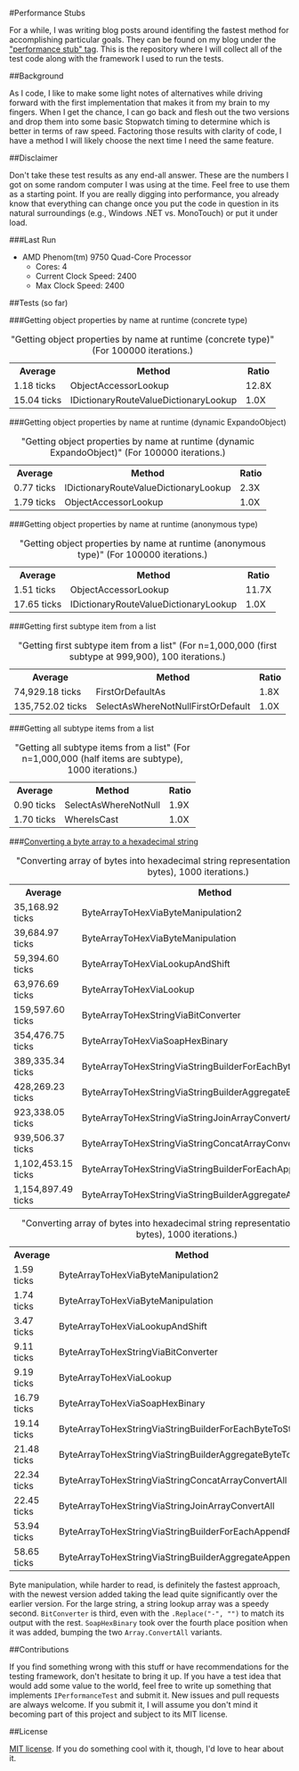 #Performance Stubs

For a while, I was writing blog posts around identifing the fastest method for accomplishing particular goals. They can be found on my blog under the ["performance stub" tag](http://www.patridgedev.com/tag/performance-stub/). This is the repository where I will collect all of the test code along with the framework I used to run the tests.

##Background

As I code, I like to make some light notes of alternatives while driving forward with the first implementation that makes it from my brain to my fingers. When I get the chance, I can go back and flesh out the two versions and drop them into some basic Stopwatch timing to determine which is better in terms of raw speed. Factoring those results with clarity of code, I have a method I will likely choose the next time I need the same feature.

##Disclaimer

Don't take these test results as any end-all answer. These are the numbers I got on some random computer I was using at the time. Feel free to use them as a starting point. If you are really digging into performance, you already know that everything can change once you put the code in question in its natural surroundings (e.g., Windows .NET vs. MonoTouch) or put it under load.

###Last Run

<div><ul><li>AMD Phenom(tm) 9750 Quad-Core Processor<ul><li>Cores: 4</li><li>Current Clock Speed: 2400</li><li>Max Clock Speed: 2400</li></ul></li></ul></div>

##Tests (so far)

###Getting object properties by name at runtime (concrete type)

<table><caption>&quot;Getting object properties by name at runtime (concrete type)&quot; (For 100000 iterations.)</caption><tr><th>Average</th><th>Method</th><th>Ratio</th></tr><tr><td>1.18 ticks</td><td>ObjectAccessorLookup</td><td>12.8X</td></tr><tr><td>15.04 ticks</td><td>IDictionaryRouteValueDictionaryLookup</td><td>1.0X</td></tr></table>

###Getting object properties by name at runtime (dynamic ExpandoObject)

<table><caption>&quot;Getting object properties by name at runtime (dynamic ExpandoObject)&quot; (For 100000 iterations.)</caption><tr><th>Average</th><th>Method</th><th>Ratio</th></tr><tr><td>0.77 ticks</td><td>IDictionaryRouteValueDictionaryLookup</td><td>2.3X</td></tr><tr><td>1.79 ticks</td><td>ObjectAccessorLookup</td><td>1.0X</td></tr></table>

###Getting object properties by name at runtime (anonymous type)

<table><caption>&quot;Getting object properties by name at runtime (anonymous type)&quot; (For 100000 iterations.)</caption><tr><th>Average</th><th>Method</th><th>Ratio</th></tr><tr><td>1.51 ticks</td><td>ObjectAccessorLookup</td><td>11.7X</td></tr><tr><td>17.65 ticks</td><td>IDictionaryRouteValueDictionaryLookup</td><td>1.0X</td></tr></table>

###Getting first subtype item from a list

<table><caption>&quot;Getting first subtype item from a list&quot; (For n=1,000,000 (first subtype at 999,900), 100 iterations.)</caption><tr><th>Average</th><th>Method</th><th>Ratio</th></tr><tr><td>74,929.18 ticks</td><td>FirstOrDefaultAs</td><td>1.8X</td></tr><tr><td>135,752.02 ticks</td><td>SelectAsWhereNotNullFirstOrDefault</td><td>1.0X</td></tr></table>

###Getting all subtype items from a list

<table><caption>&quot;Getting all subtype items from a list&quot; (For n=1,000,000 (half items are subtype), 1000 iterations.)</caption><tr><th>Average</th><th>Method</th><th>Ratio</th></tr><tr><td>0.90 ticks</td><td>SelectAsWhereNotNull</td><td>1.9X</td></tr><tr><td>1.70 ticks</td><td>WhereIsCast</td><td>1.0X</td></tr></table>

###[Converting a byte array to a hexadecimal string](http://stackoverflow.com/a/624379/48700)

<table><caption>&quot;Converting array of bytes into hexadecimal string representation&quot; (Text (n=1,238,957 bytes), 1000 iterations.)</caption><tr><th>Average</th><th>Method</th><th>Ratio</th></tr><tr><td>35,168.92 ticks</td><td>ByteArrayToHexViaByteManipulation2</td><td>32.8X</td></tr><tr><td>39,684.97 ticks</td><td>ByteArrayToHexViaByteManipulation</td><td>29.1X</td></tr><tr><td>59,394.60 ticks</td><td>ByteArrayToHexViaLookupAndShift</td><td>19.4X</td></tr><tr><td>63,976.69 ticks</td><td>ByteArrayToHexViaLookup</td><td>18.1X</td></tr><tr><td>159,597.60 ticks</td><td>ByteArrayToHexStringViaBitConverter</td><td>7.2X</td></tr><tr><td>354,476.75 ticks</td><td>ByteArrayToHexViaSoapHexBinary</td><td>3.3X</td></tr><tr><td>389,335.34 ticks</td><td>ByteArrayToHexStringViaStringBuilderForEachByteToString</td><td>3.0X</td></tr><tr><td>428,269.23 ticks</td><td>ByteArrayToHexStringViaStringBuilderAggregateByteToString</td><td>2.7X</td></tr><tr><td>923,338.05 ticks</td><td>ByteArrayToHexStringViaStringJoinArrayConvertAll</td><td>1.3X</td></tr><tr><td>939,506.37 ticks</td><td>ByteArrayToHexStringViaStringConcatArrayConvertAll</td><td>1.2X</td></tr><tr><td>1,102,453.15 ticks</td><td>ByteArrayToHexStringViaStringBuilderForEachAppendFormat</td><td>1.0X</td></tr><tr><td>1,154,897.49 ticks</td><td>ByteArrayToHexStringViaStringBuilderAggregateAppendFormat</td><td>1.0X</td></tr></table>

<table><caption>&quot;Converting array of bytes into hexadecimal string representation&quot; (Text (n=61 bytes), 1000 iterations.)</caption><tr><th>Average</th><th>Method</th><th>Ratio</th></tr><tr><td>1.59 ticks</td><td>ByteArrayToHexViaByteManipulation2</td><td>36.9X</td></tr><tr><td>1.74 ticks</td><td>ByteArrayToHexViaByteManipulation</td><td>33.7X</td></tr><tr><td>3.47 ticks</td><td>ByteArrayToHexViaLookupAndShift</td><td>16.9X</td></tr><tr><td>9.11 ticks</td><td>ByteArrayToHexStringViaBitConverter</td><td>6.4X</td></tr><tr><td>9.19 ticks</td><td>ByteArrayToHexViaLookup</td><td>6.4X</td></tr><tr><td>16.79 ticks</td><td>ByteArrayToHexViaSoapHexBinary</td><td>3.5X</td></tr><tr><td>19.14 ticks</td><td>ByteArrayToHexStringViaStringBuilderForEachByteToString</td><td>3.1X</td></tr><tr><td>21.48 ticks</td><td>ByteArrayToHexStringViaStringBuilderAggregateByteToString</td><td>2.7X</td></tr><tr><td>22.34 ticks</td><td>ByteArrayToHexStringViaStringConcatArrayConvertAll</td><td>2.6X</td></tr><tr><td>22.45 ticks</td><td>ByteArrayToHexStringViaStringJoinArrayConvertAll</td><td>2.6X</td></tr><tr><td>53.94 ticks</td><td>ByteArrayToHexStringViaStringBuilderForEachAppendFormat</td><td>1.1X</td></tr><tr><td>58.65 ticks</td><td>ByteArrayToHexStringViaStringBuilderAggregateAppendFormat</td><td>1.0X</td></tr></table>

Byte manipulation, while harder to read, is definitely the fastest approach, with the newest version added taking the lead quite significantly over the earlier version. For the large string, a string lookup array was a speedy second. `BitConverter` is third, even with the `.Replace("-", "")` to match its output with the rest. `SoapHexBinary` took over the fourth place position when it was added, bumping the two `Array.ConvertAll` variants.

##Contributions

If you find something wrong with this stuff or have recommendations for the testing framework, don't hesitate to bring it up. If you have a test idea that would add some value to the world, feel free to write up something that implements `IPerformanceTest` and submit it. New issues and pull requests are always welcome. If you submit it, I will assume you don't mind it becoming part of this project and subject to its MIT license.

##License

[MIT license](http://opensource.org/licenses/MIT). If you do something cool with it, though, I'd love to hear about it.